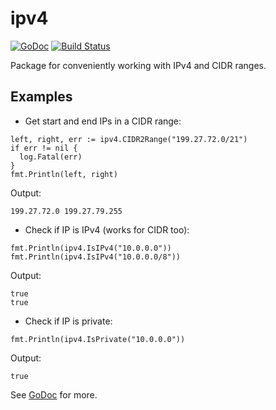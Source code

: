 # ipv4

[![GoDoc](https://godoc.org/github.com/signalsciences/ipv4?status.svg)](https://godoc.org/github.com/signalsciences/ipv4) [![Build Status](https://travis-ci.org/signalsciences/ipv4.svg?branch=master)](https://travis-ci.org/signalsciences/ipv4)

Package for conveniently working with IPv4 and CIDR ranges.

## Examples

* Get start and end IPs in a CIDR range:

```
left, right, err := ipv4.CIDR2Range("199.27.72.0/21")
if err != nil {
  log.Fatal(err)
}
fmt.Println(left, right)
```

Output:

```
199.27.72.0 199.27.79.255
```

* Check if IP is IPv4 (works for CIDR too):

```
fmt.Println(ipv4.IsIPv4("10.0.0.0"))
fmt.Println(ipv4.IsIPv4("10.0.0.0/8"))
```

Output:

```
true
true
```

* Check if IP is private:

```
fmt.Println(ipv4.IsPrivate("10.0.0.0"))
```

Output:
```
true
```

See [GoDoc](http://godoc.org/github.com/signalsciences/ipv4) for more.
